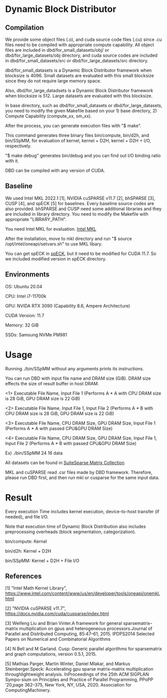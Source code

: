 # Dynamic Block Distributor

## Compilation

We provide some object files (.o), and cuda source code files (.cu) since .cu files need to be compiled with appropriate compute capability.
All object files are included in dbd/for_small_datasets/obj/ or dbd/for_large_datasets/obj directory, and cuda source codes are included in dbd/for_small_datasets/src or dbd/for_large_datasets/src directory.

dbd/for_small_datasets is a Dynamic Block Distributor framework when blocksize is 4096.
Small datasets are evaluated with this small blocksize since they do not require large memory space.

Also, dbd/for_large_datadsets is a Dynamic Block Distributor framework when blocksize is 512.
Large datasets are evaluated with this blocksize.


In base directory, such as dbd/for_small_datasets or dbd/for_large_datasets, you need to modify the given Makefile based on your 1) base directory, 2) Compute Capability (compute_xx, sm_xx).

After the process, you can generate execution files with "$ make".

This command generates three binary files bin/compute, bin/d2h, and bin/SSpMM, for evaluation of kernel, kernel + D2H, kernel + D2H + I/O, respectively.

"$ make debug" generates bin/debug and you can find out I/O binding ratio with it.

DBD can be compiled with any version of CUDA.

## Baseline
We used Intel MKL 2022.1 [1], NVIDIA cuSPARSE v11.7 [2], bhSPARSE [3], CUSP [4], and spECK [5] for baselines.
Every baseline source codes are also provided.
bhSPARSE and CUSP need some additional libraries and they are included in library directory.
You need to modify the Makefile with appropriate "LIBRARY_PATH".

You need Intel MKL for evaluation.
[Intel MKL](https://www.intel.com/content/www/us/en/developer/tools/oneapi/onemkl-download.html)

After the installation, move to mkl directory and run "$ source /opt/intel/oneapi/setvars.sh" to use MKL libary.

You can get spECK in [spECK](https://github.com/GPUPeople/spECK), but it need to be modified for CUDA 11.7. So we included modified version in spECK directory.

## Environments
OS: Ubuntu 20.04

CPU: Intel i7-11700k

GPU: NVIDA RTX 3090 (Capability 8.6, Ampere Architecture)

CUDA Version: 11.7

Memory: 32 GiB

SSDs: Samsung NVMe PM981


# Usage

Running ./bin/SSpMM without any arguments prints its instructions.

You can run DBD with input file name and DRAM size (GiB). DRAM size effects the size of result buffer in host DRAM.

<1> Executable File Name, Input File 1  (Performs A * A with CPU DRAM size is 28 GiB, GPU DRAM size is 22 GiB)

<2> Executable File Name, Input File 1, Input File 2 (Performs A * B with CPU DRAM size is 28 GiB, GPU DRAM size is 22 GiB)

<3> Executable File Name, CPU DRAM Size, GPU DRAM Size, Input File 1 (Performs A * A with passed CPU&GPU DRAM Size)

<4> Executable File Name, CPU DRAM Size, GPU DRAM Size, Input File 1, Input File 2 (Performs A * B with passed CPU&GPU DRAM Size)

Ex) ./bin/SSpMM 24 16 data

All datasets can be found in [SuiteSparse Matrix Collection](https://sparse.tamu.edu/)

MKL and cuSPARSE read .csr files made by DBD framework. Therefore, please run DBD first, and then run mkl or cusparse for the same input data.

# Result
Every execution Time includes kernel execution, device-to-host transfer (if needed), and file I/O.

Note that execution time of Dynamic Block Distribution also includes preprocessing overheads (block segmentation, categorization).

bin/compute: Kernel

bin/d2h: Kernel + D2H

bin/SSpMM: Kernel + D2H + File I/O

## References
[1] "Intel Math Kernel Library", https://www.intel.com/content/www/us/en/developer/tools/oneapi/onemkl.html

[2] "NVIDIA cuSPARSE v11.7", https://docs.nvidia.com/cuda/cusparse/index.html

[3] Weifeng   Liu   and   Brian   Vinter.A   framework   for   general   sparsematrix–matrix  multiplication  on  gpus  and  heterogeneous  processors.Journal of Parallel and Distributed Computing, 85:47–61, 2015. IPDPS2014 Selected Papers on Numerical and Combinatorial Algorithms

[4] N  Bell  and  M  Garland.   Cusp:  Generic  parallel  algorithms  for  sparsematrix and graph computations, version 0.5.1, 2015.

[5] Mathias Parger, Martin Winter, Daniel Mlakar, and Markus Steinberger.Speck:  Accelerating  gpu  sparse  matrix-matrix  multiplication  throughlightweight analysis. InProceedings of the 25th ACM SIGPLAN Sympo-sium on Principles and Practice of Parallel Programming, PPoPP ’20,page 362–375, New York, NY, USA, 2020. Association for ComputingMachinery.


